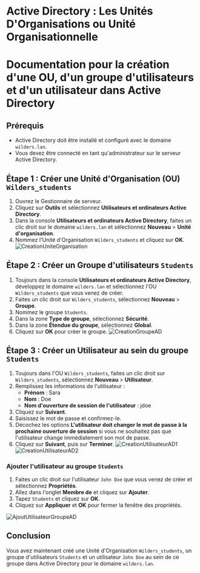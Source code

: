 # Active Directory : Les Unités D'Organisations ou Unité Organisationnelle
# Documentation pour la création d'une OU, d'un groupe d'utilisateurs et d'un utilisateur dans Active Directory

## Prérequis
- Active Directory doit être installé et configuré avec le domaine `wilders.lan`.
- Vous devez être connecté en tant qu'administrateur sur le serveur Active Directory.

## Étape 1 : Créer une Unité d'Organisation (OU) `Wilders_students`

1. Ouvrez le Gestionnaire de serveur.
2. Cliquez sur **Outils** et sélectionnez **Utilisateurs et ordinateurs Active Directory**.
3. Dans la console **Utilisateurs et ordinateurs Active Directory**, faites un clic droit sur le domaine `wilders.lan` et sélectionnez **Nouveau** > **Unité d'organisation**.
4. Nommez l'Unité d'Organisation `Wilders_students` et cliquez sur **OK**.
   ![CreationUniteOrganisation](https://github.com/user-attachments/assets/90392eb9-2ee2-46d3-a60e-e2243041d3d3)


## Étape 2 : Créer un Groupe d'utilisateurs `Students`

1. Toujours dans la console **Utilisateurs et ordinateurs Active Directory**, développez le domaine `wilders.lan` et sélectionnez l'OU `Wilders_students` que vous venez de créer.
2. Faites un clic droit sur `Wilders_students`, sélectionnez **Nouveau** > **Groupe**.
3. Nommez le groupe `Students`.
4. Dans la zone **Type de groupe**, sélectionnez **Sécurité**.
5. Dans la zone **Étendue du groupe**, sélectionnez **Global**.
6. Cliquez sur **OK** pour créer le groupe.
   ![CreationGroupeAD](https://github.com/user-attachments/assets/227aae9a-4680-4f37-8c24-6016cb8db43a)


## Étape 3 : Créer un Utilisateur au sein du groupe `Students`

1. Toujours dans l'OU `Wilders_students`, faites un clic droit sur `Wilders_students`, sélectionnez **Nouveau** > **Utilisateur**.
2. Remplissez les informations de l'utilisateur :
    - **Prénom** : Sara
    - **Nom** : Doe
    - **Nom d'ouverture de session de l'utilisateur** : jdoe
3. Cliquez sur **Suivant**.
4. Saisissez le mot de passe et confirmez-le.
5. Décochez les options **L'utilisateur doit changer le mot de passe à la prochaine ouverture de session** si vous ne souhaitez pas que l'utilisateur change immédiatement son mot de passe.
6. Cliquez sur **Suivant**, puis sur **Terminer**.
 ![CreationUtilisateurAD1](https://github.com/user-attachments/assets/9261dd55-156d-4f60-bc18-a1eb879b3929)
![CreationUtilisateurAD2](https://github.com/user-attachments/assets/a077b809-31f6-4ea4-ab3a-088e351ee908)

### Ajouter l'utilisateur au groupe `Students`

1. Faites un clic droit sur l'utilisateur `John Doe` que vous venez de créer et sélectionnez **Propriétés**.
2. Allez dans l'onglet **Membre de** et cliquez sur **Ajouter**.
3. Tapez `Students` et cliquez sur **OK**.
4. Cliquez sur **Appliquer** et **OK** pour fermer la fenêtre des propriétés.

![AjoutUtilisateurGroupeAD](https://github.com/user-attachments/assets/cf9950ee-f32c-4533-b199-2ceaeb9de11c)



## Conclusion

Vous avez maintenant créé une Unité d'Organisation `Wilders_students`, un groupe d'utilisateurs `Students` et un utilisateur `John Doe` au sein de ce groupe dans Active Directory pour le domaine `wilders.lan`. 

